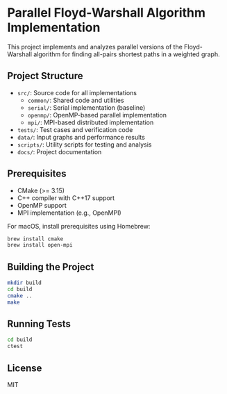 # Parallel Floyd-Warshall Algorithm Implementation

This project implements and analyzes parallel versions of the Floyd-Warshall algorithm for finding all-pairs shortest paths in a weighted graph.

## Project Structure

- `src/`: Source code for all implementations
  - `common/`: Shared code and utilities
  - `serial/`: Serial implementation (baseline)
  - `openmp/`: OpenMP-based parallel implementation
  - `mpi/`: MPI-based distributed implementation
- `tests/`: Test cases and verification code
- `data/`: Input graphs and performance results
- `scripts/`: Utility scripts for testing and analysis
- `docs/`: Project documentation

## Prerequisites

- CMake (>= 3.15)
- C++ compiler with C++17 support
- OpenMP support
- MPI implementation (e.g., OpenMPI)

For macOS, install prerequisites using Homebrew:
```bash
brew install cmake
brew install open-mpi
```

## Building the Project

```bash
mkdir build
cd build
cmake ..
make
```

## Running Tests

```bash
cd build
ctest
```

## License

MIT
